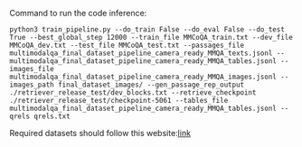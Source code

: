 Command to run the code inference:
```
python3 train_pipeline.py --do_train False --do_eval False --do_test True --best_global_step 12000 --train_file MMCoQA_train.txt --dev_file MMCoQA_dev.txt --test_file MMCoQA_test.txt --passages_file multimodalqa_final_dataset_pipeline_camera_ready_MMQA_texts.jsonl --multimodalqa_final_dataset_pipeline_camera_ready_MMQA_tables.jsonl --images_file multimodalqa_final_dataset_pipeline_camera_ready_MMQA_images.jsonl --images_path final_dataset_images/ --gen_passage_rep_output ./retriever_release_test/dev_blocks.txt --retrieve_checkpoint ./retriever_release_test/checkpoint-5061 --tables_file multimodalqa_final_dataset_pipeline_camera_ready_MMQA_tables.jsonl --qrels qrels.txt
```
Required datasets should follow this website:[link](https://github.com/liyongqi67/MMCoQA)
